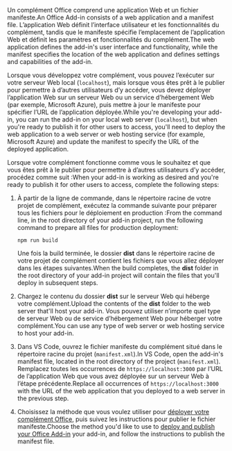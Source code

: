 <span data-ttu-id="b1a7f-101">Un complément Office comprend une application Web et un fichier manifeste.</span><span class="sxs-lookup"><span data-stu-id="b1a7f-101">An Office Add-in consists of a web application and a manifest file.</span></span> <span data-ttu-id="b1a7f-102">L’application Web définit l’interface utilisateur et les fonctionnalités du complément, tandis que le manifeste spécifie l’emplacement de l’application Web et définit les paramètres et fonctionnalités du complément.</span><span class="sxs-lookup"><span data-stu-id="b1a7f-102">The web application defines the add-in's user interface and functionality, while the manifest specifies the location of the web application and defines settings and capabilities of the add-in.</span></span> 

<span data-ttu-id="b1a7f-103">Lorsque vous développez votre complément, vous pouvez l’exécuter sur votre serveur Web local (`localhost`), mais lorsque vous êtes prêt à le publier pour permettre à d’autres utilisateurs d’y accéder, vous devez déployer l’application Web sur un serveur Web ou un service d’hébergement Web (par exemple, Microsoft Azure), puis mettre à jour le manifeste pour spécifier l’URL de l’application déployée.</span><span class="sxs-lookup"><span data-stu-id="b1a7f-103">While you're developing your add-in, you can run the add-in on your local web server (`localhost`), but when you're ready to publish it for other users to access, you'll need to deploy the web application to a web server or web hosting service (for example, Microsoft Azure) and update the manifest to specify the URL of the deployed application.</span></span> 

<span data-ttu-id="b1a7f-104">Lorsque votre complément fonctionne comme vous le souhaitez et que vous êtes prêt à le publier pour permettre à d’autres utilisateurs d’y accéder, procédez comme suit :</span><span class="sxs-lookup"><span data-stu-id="b1a7f-104">When your add-in is working as desired and you're ready to publish it for other users to access, complete the following steps:</span></span>

1. <span data-ttu-id="b1a7f-105">À partir de la ligne de commande, dans le répertoire racine de votre projet de complément, exécutez la commande suivante pour préparer tous les fichiers pour le déploiement en production :</span><span class="sxs-lookup"><span data-stu-id="b1a7f-105">From the command line, in the root directory of your add-in project, run the following command to prepare all files for production deployment:</span></span> 

    ```command&nbsp;line
    npm run build
    ```

    <span data-ttu-id="b1a7f-106">Une fois la build terminée, le dossier **dist** dans le répertoire racine de votre projet de complément contient les fichiers que vous allez déployer dans les étapes suivantes.</span><span class="sxs-lookup"><span data-stu-id="b1a7f-106">When the build completes, the **dist** folder in the root directory of your add-in project will contain the files that you'll deploy in subsequent steps.</span></span>

2. <span data-ttu-id="b1a7f-107">Chargez le contenu du dossier **dist** sur le serveur Web qui héberge votre complément.</span><span class="sxs-lookup"><span data-stu-id="b1a7f-107">Upload the contents of the **dist** folder to the web server that'll host your add-in.</span></span> <span data-ttu-id="b1a7f-108">Vous pouvez utiliser n’importe quel type de serveur Web ou de service d’hébergement Web pour héberger votre complément.</span><span class="sxs-lookup"><span data-stu-id="b1a7f-108">You can use any type of web server or web hosting service to host your add-in.</span></span>

3. <span data-ttu-id="b1a7f-109">Dans VS Code, ouvrez le fichier manifeste du complément situé dans le répertoire racine du projet (`manifest.xml`).</span><span class="sxs-lookup"><span data-stu-id="b1a7f-109">In VS Code, open the add-in's manifest file, located in the root directory of the project (`manifest.xml`).</span></span> <span data-ttu-id="b1a7f-110">Remplacez toutes les occurrences de `https://localhost:3000` par l’URL de l’application Web que vous avez déployée sur un serveur Web à l’étape précédente.</span><span class="sxs-lookup"><span data-stu-id="b1a7f-110">Replace all occurrences of `https://localhost:3000` with the URL of the web application that you deployed to a web server in the previous step.</span></span>

4. <span data-ttu-id="b1a7f-111">Choisissez la méthode que vous voulez utiliser pour [déployer votre complément Office](../publish/publish.md), puis suivez les instructions pour publier le fichier manifeste.</span><span class="sxs-lookup"><span data-stu-id="b1a7f-111">Choose the method you'd like to use to [deploy and publish your Office Add-in](../publish/publish.md) your add-in, and follow the instructions to publish the manifest file.</span></span>
